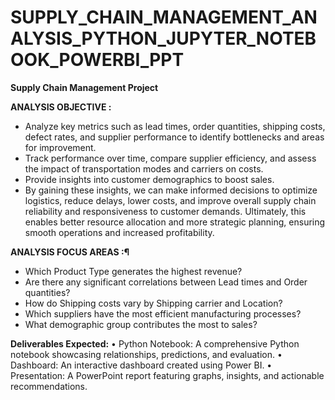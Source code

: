 # SUPPLY_CHAIN_MANAGEMENT_ANALYSIS_PYTHON_JUPYTER_NOTEBOOK_POWERBI_PPT

**Supply Chain Management Project**

**ANALYSIS OBJECTIVE :**
- Analyze key metrics such as lead times, order quantities, shipping costs, defect rates, and supplier performance to identify bottlenecks and areas for improvement.
- Track performance over time, compare supplier efficiency, and assess the impact of transportation modes and carriers on costs.
- Provide insights into customer demographics to boost sales.
- By gaining these insights, we can make informed decisions to optimize logistics, reduce delays, lower costs, and improve overall supply chain reliability and responsiveness to customer demands. Ultimately, this enables better resource allocation and more strategic planning, ensuring smooth operations and increased profitability.


**ANALYSIS FOCUS AREAS :¶**
- Which Product Type generates the highest revenue?
- Are there any significant correlations between Lead times and Order quantities?
- How do Shipping costs vary by Shipping carrier and Location?
- Which suppliers have the most efficient manufacturing processes?
- What demographic group contributes the most to sales?

**Deliverables Expected:**
•	Python Notebook: A comprehensive Python notebook showcasing relationships, predictions, and evaluation.
•	Dashboard: An interactive dashboard created using Power BI.
•	Presentation: A PowerPoint report featuring graphs, insights, and actionable recommendations.
